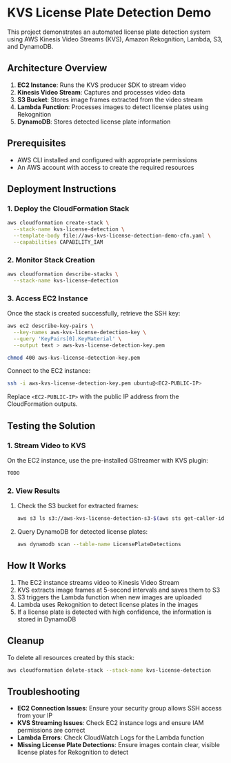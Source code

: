 # KVS License Plate Detection Demo

This project demonstrates an automated license plate detection system using AWS Kinesis Video Streams (KVS), Amazon Rekognition, Lambda, S3, and DynamoDB.

## Architecture Overview

1. **EC2 Instance**: Runs the KVS producer SDK to stream video
2. **Kinesis Video Stream**: Captures and processes video data
3. **S3 Bucket**: Stores image frames extracted from the video stream
4. **Lambda Function**: Processes images to detect license plates using Rekognition
5. **DynamoDB**: Stores detected license plate information

## Prerequisites

- AWS CLI installed and configured with appropriate permissions
- An AWS account with access to create the required resources

## Deployment Instructions

### 1. Deploy the CloudFormation Stack

```bash
aws cloudformation create-stack \
  --stack-name kvs-license-detection \
  --template-body file://aws-kvs-license-detection-demo-cfn.yaml \
  --capabilities CAPABILITY_IAM
```

### 2. Monitor Stack Creation

```bash
aws cloudformation describe-stacks \
  --stack-name kvs-license-detection
```

### 3. Access EC2 Instance

Once the stack is created successfully, retrieve the SSH key:

```bash
aws ec2 describe-key-pairs \
  --key-names aws-kvs-license-detection-key \
  --query 'KeyPairs[0].KeyMaterial' \
  --output text > aws-kvs-license-detection-key.pem

chmod 400 aws-kvs-license-detection-key.pem
```

Connect to the EC2 instance:

```bash
ssh -i aws-kvs-license-detection-key.pem ubuntu@<EC2-PUBLIC-IP>
```

Replace `<EC2-PUBLIC-IP>` with the public IP address from the CloudFormation outputs.

## Testing the Solution

### 1. Stream Video to KVS

On the EC2 instance, use the pre-installed GStreamer with KVS plugin:

```bash
TODO
```

### 2. View Results

1. Check the S3 bucket for extracted frames:
   ```bash
   aws s3 ls s3://aws-kvs-license-detection-s3-$(aws sts get-caller-identity --query 'Account' --output text)-$(aws configure get region)
   ```

2. Query DynamoDB for detected license plates:
   ```bash
   aws dynamodb scan --table-name LicensePlateDetections
   ```

## How It Works

1. The EC2 instance streams video to Kinesis Video Stream
2. KVS extracts image frames at 5-second intervals and saves them to S3
3. S3 triggers the Lambda function when new images are uploaded
4. Lambda uses Rekognition to detect license plates in the images
5. If a license plate is detected with high confidence, the information is stored in DynamoDB

## Cleanup

To delete all resources created by this stack:

```bash
aws cloudformation delete-stack --stack-name kvs-license-detection
```

## Troubleshooting

- **EC2 Connection Issues**: Ensure your security group allows SSH access from your IP
- **KVS Streaming Issues**: Check EC2 instance logs and ensure IAM permissions are correct
- **Lambda Errors**: Check CloudWatch Logs for the Lambda function
- **Missing License Plate Detections**: Ensure images contain clear, visible license plates for Rekognition to detect

